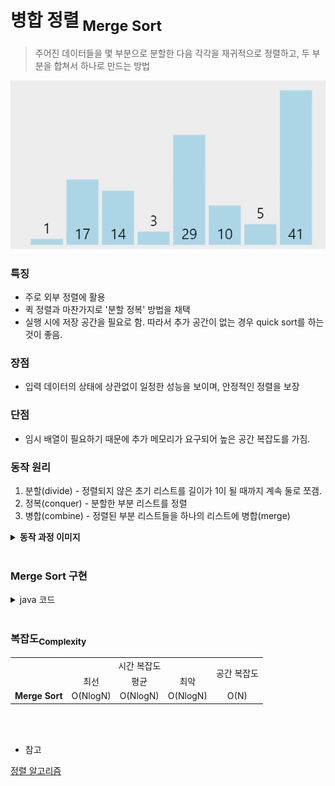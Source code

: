 # 병합 정렬<sub> Merge Sort</sub>

> 주어진 데이터들을 몇 부분으로 분할한 다음 각각을 재귀적으로 정렬하고, 두 부분을 합쳐서 하나로 만드는 방법

<img src="./img/MergeSort.gif">

### 특징
- 주로 외부 정렬에 활용
- 퀵 정렬과 마찬가지로 '분할 정복' 방법을 채택
- 실행 시에 저장 공간을 필요로 함. 따라서 추가 공간이 없는 경우 quick sort를 하는 것이 좋음.

### 장점
- 입력 데이터의 상태에 상관없이 일정한 성능을 보이며, 안정적인 정렬을 보장

### 단점
- 임시 배열이 필요하기 때문에 추가 메모리가 요구되어 높은 공간 복잡도를 가짐.


### 동작 원리

1. 분할(divide) - 정렬되지 않은 초기 리스트를 길이가 1이 될 때까지 계속 둘로 쪼갬.
1. 정복(conquer) - 분할한 부분 리스트를 정렬
1. 병합(combine) - 정렬된 부분 리스트들을 하나의 리스트에 병합(merge)

<details>
<summary><b>동작 과정 이미지</b></summary>
<div markdown="1">
<p align="center">  
<img src="./img/MergeSortProcedure1.png" align="center" width="48%">  
<img src="./img/MergeSortProcedure2.png" align="center" width="48%">
</p>

-------


<p align="center">  
<img src="./img/MergeSortProcedure3.png" align="center" width="48%">  
<img src="./img/MergeSortProcedure4.png" align="center" width="48%">
</p>

-------


<p align="center">  
<img src="./img/MergeSortProcedure5.png" align="center" width="48%">  
<img src="./img/MergeSortProcedure6.png" align="center" width="48%">
</p>

-------


<p align="center">  
<img src="./img/MergeSortProcedure7.png" align="center" width="48%">  
<img src="./img/MergeSortProcedure8.png" align="center" width="48%">
</p>

-------


<p align="center">  
<img src="./img/MergeSortProcedure9.png" align="center" width="48%">  
<img src="./img/MergeSortProcedure10.png" align="center" width="48%">
</p>

-------


<p align="center">  
<img src="./img/MergeSortProcedure11.png" align="center" width="48%">  
<img src="./img/MergeSortProcedure12.png" align="center" width="48%">
</p>

-------


<p align="center">  
<img src="./img/MergeSortProcedure13.png" align="center" width="48%">  
<img src="./img/MergeSortProcedure14.png" align="center" width="48%">
</p>

-------


<p align="center">  
<img src="./img/MergeSortProcedure15.png" align="center" width="48%">  
<img src="./img/MergeSortProcedure16.png" align="center" width="48%">
</p>

-------

<p align="center">  
<img src="./img/MergeSortProcedure17.png" align="center" width="48%">  
<img src="./img/MergeSortProcedure18.png" align="center" width="48%">
</p>

-------


<p align="center">  
<img src="./img/MergeSortProcedure19.png" align="center" width="48%">  
<img src="./img/MergeSortProcedure20.png" align="center" width="48%">
</p>

-------


<p align="center"> 
<img src="./img/MergeSortResult.png" align="center" width="80%">
</p>

</div>
</details>

</br>

### Merge Sort 구현

<details>
<summary>java 코드</summary>
<div markdown="1">

```java
import java.util.Arrays;

public class MergeSort {

	private static void mergeSort(int[] arr) {
		int[] tmp = new int[arr.length]; // 임시 저장소

		// 재귀 호출 시작
		mergeSort(arr, tmp, 0, arr.length - 1);
	}

	private static void mergeSort(int[] arr, int[] tmp, int start, int end) {

		if (start < end) {
			int mid = (start + end) / 2;
			
			// 둘로 쪼갬.
			mergeSort(arr, tmp, start, mid);
			mergeSort(arr, tmp, mid + 1, end);
			
			// 둘로 나뉜 배열을 병합
			merge(arr, tmp, start, mid, end);
		}

	}

	private static void merge(int[] arr, int[] tmp, int start, int mid, int end) {

		for (int i = start; i <= end; i++) {
			tmp[i] = arr[i];
		}

		// 두 부분 배열이 mid 값을 기준으로 위치가 맞붙어 있음.
		int part1 = start;
		int part2 = mid + 1;
		int index = start;
		
		// 두 부분 배열 중 하나라도 끝까지 간다면 더 이상 볼 필요가 없음.
		while(part1<=mid && part2<=end) {
			
			// 두 부분 배열의 가장 작은 수끼리 비교하여 더 적은 수를 넣어줌.
			
			if(tmp[part1] <= tmp[part2]) {
				arr[index] = tmp[part1];
				part1++;
			}
			else {
				arr[index] = tmp[part2];
				part2++;
			}
			index++;
		}
		for(int i=0; i<=mid-part1; i++) {
			arr[index+i] = tmp[part1+i];
		}
	}

	public static void main(String[] args) {
		
		int[] arr = {1, 17, 14, 3, 29, 10, 5, 41};
		
		System.out.println("Before Merge Sort");
		System.out.println(Arrays.toString(arr));
		
		mergeSort(arr);
		
		System.out.println("After Merge Sort");
		System.out.println(Arrays.toString(arr));

	}

}
```

</div>
</details>

</br>

### 복잡도<sub>Complexity</sub>
<table style="text-align:center">
  <tr>
    <td ></td>
    <td colspan="3">시간 복잡도</td>
    <td rowspan="2">공간 복잡도</td>
  </tr>
  <tr>
    <td></td>
    <td >최선</td>
    <td>평균</td>
    <td>최악</td>
  </tr>
  <tr>
    <td><b>Merge Sort</b></td>
    <td>O(NlogN)</td>
    <td>O(NlogN)</td>
    <td>O(NlogN)</td>
    <td>O(N)</td>
  </tr>
</table>


</br>
</br>

- 참고


[정렬 알고리즘](https://devjourney7.tistory.com/132)